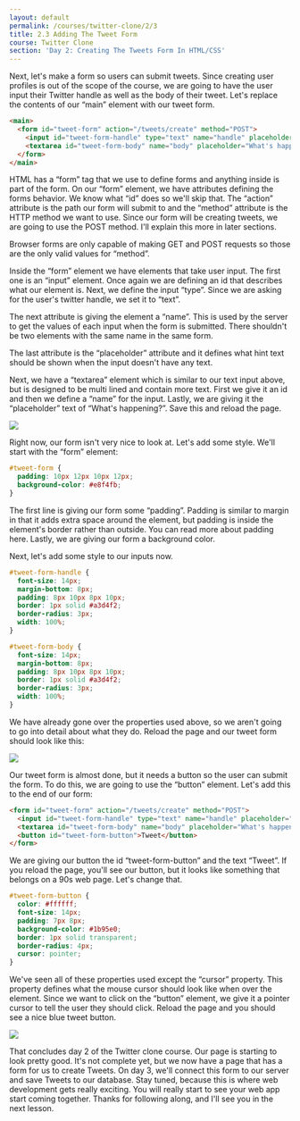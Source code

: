 ```yaml
---
layout: default
permalink: /courses/twitter-clone/2/3
title: 2.3 Adding The Tweet Form
course: Twitter Clone
section: 'Day 2: Creating The Tweets Form In HTML/CSS'
---
```


Next, let's make a form so users can submit tweets.  Since creating user profiles is out of the scope of the course, we are going to have the user input their Twitter handle as well as the body of their tweet.  Let's replace the contents of our “main” element with our tweet form.

```html
<main>
  <form id="tweet-form" action="/tweets/create" method="POST">
    <input id="tweet-form-handle" type="text" name="handle" placeholder="DonkkaShane">
    <textarea id="tweet-form-body" name="body" placeholder="What's happening?"></textarea>
  </form>
</main>
```

HTML has a “form” tag that we use to define forms and anything inside is part of the form.  On our “form” element, we have attributes defining the forms behavior.  We know what “id” does so we'll skip that.  The “action” attribute is the path our form will submit to and the “method” attribute is the HTTP method we want to use.  Since our form will be creating tweets, we are going to use the POST method.  I'll explain this more in later sections.

Browser forms are only capable of making GET and POST requests so those are the only valid values for “method”.

Inside the “form” element we have elements that take user input.  The first one is an “input” element.  Once again we are defining an id that describes what our element is.  Next, we define the input “type”.  Since we are asking for the user's twitter handle, we set it to “text”.

The next attribute is giving the element a “name”.  This is used by the server to get the values of each input when the form is submitted.  There shouldn't be two elements with the same name in the same form.

The last attribute is the “placeholder” attribute and it defines what hint text should be shown when the input doesn't have any text.

Next, we have a “textarea” element which is similar to our text input above, but is designed to be multi lined and contain more text.  First we give it an id and then we define a “name” for the input.  Lastly, we are giving it the “placeholder” text of “What's happening?”.  Save this and reload the page.

![](https://s3.amazonaws.com/spark-school/courses/twitter-clone/2/add-tweet-form-input-values.png)

Right now, our form isn't very nice to look at.  Let's add some style.  We'll start with the “form” element:

```css
#tweet-form {
  padding: 10px 12px 10px 12px;
  background-color: #e8f4fb;
}
```

The first line is giving our form some “padding”.  Padding is similar to margin in that it adds extra space around the element, but padding is inside the element's border rather than outside.  You can read more about padding here.  Lastly, we are giving our form a background color.

Next, let's add some style to our inputs now.

```css
#tweet-form-handle {
  font-size: 14px;
  margin-bottom: 8px;
  padding: 8px 10px 8px 10px;
  border: 1px solid #a3d4f2;
  border-radius: 3px;
  width: 100%;
}

#tweet-form-body {
  font-size: 14px;
  margin-bottom: 8px;
  padding: 8px 10px 8px 10px;
  border: 1px solid #a3d4f2;
  border-radius: 3px;
  width: 100%;
}
```

We have already gone over the properties used above, so we aren't going to go into detail about what they do.  Reload the page and our tweet form should look like this:

![](https://s3.amazonaws.com/spark-school/courses/twitter-clone/2/style-tweet-form.png)

Our tweet form is almost done, but it needs a button so the user can submit the form.  To do this, we are going to use the “button” element.  Let's add this to the end of our form:

```html
<form id="tweet-form" action="/tweets/create" method="POST">
  <input id="tweet-form-handle" type="text" name="handle" placeholder="DonkkaShane">
  <textarea id="tweet-form-body" name="body" placeholder="What's happening?"></textarea>
  <button id="tweet-form-button">Tweet</button>
</form>
```

We are giving our button the id “tweet-form-button” and the text “Tweet”.  If you reload the page, you'll see our button, but it looks like something that belongs on a 90s web page.  Let's change that.

```css
#tweet-form-button {
  color: #ffffff;
  font-size: 14px;
  padding: 7px 8px;
  background-color: #1b95e0;
  border: 1px solid transparent;
  border-radius: 4px;
  cursor: pointer;
}
```

We've seen all of these properties used except the “cursor” property.  This property defines what the mouse cursor should look like when over the element.  Since we want to click on the “button” element, we give it a pointer cursor to tell the user they should click.  Reload the page and you should see a nice blue tweet button.

![](https://s3.amazonaws.com/spark-school/courses/twitter-clone/2/add-tweet-form-button.png)

That concludes day 2 of the Twitter clone course.  Our page is starting to look pretty good.  It's not complete yet, but we now have a page that has a form for us to create Tweets.  On day 3, we'll connect this form to our server and save Tweets to our database.  Stay tuned, because this is where web development gets really exciting.  You will really start to see your web app start coming together. Thanks for following along, and I'll see you in the next lesson.
